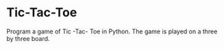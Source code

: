 # Tic-Tac-Toe
Program a game of Tic -Tac- Toe in Python. The game is played on a three by three board. 
